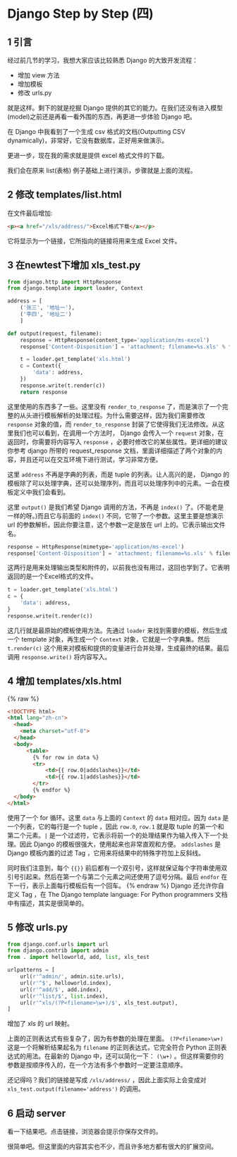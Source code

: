 # Django Step by Step (四)

## 1   引言

经过前几节的学习，我想大家应该比较熟悉 Django 的大致开发流程：

* 增加 view 方法 
* 增加模板 
* 修改 urls.py 

就是这样。剩下的就是挖掘 Django 提供的其它的能力。在我们还没有进入模型(model)之前还是再看一看外围的东西，再更进一步体验 Django 吧。

在 Django 中我看到了一个生成 csv 格式的文档(Outputting CSV dynamically)，非常好，它没有数据库，正好用来做演示。

更进一步，现在我的需求就是提供 excel 格式文件的下载。

我们会在原来 list(表格) 例子基础上进行演示，步骤就是上面的流程。

## 2   修改 templates/list.html

在文件最后增加:

```html
<p><a href="/xls/address/">Excel格式下载</a></p>
```

它将显示为一个链接，它所指向的链接将用来生成 Excel 文件。

## 3   在newtest下增加 xls_test.py

```python
from django.http import HttpResponse
from django.template import loader, Context

address = [
    ('张三', '地址一'),
    ('李四', '地址二')
    ]

def output(request, filename):
    response = HttpResponse(content_type='application/ms-excel')
    response['Content-Disposition'] = 'attachment; filename=%s.xls' % filename

    t = loader.get_template('xls.html')
    c = Context({
        'data': address,
    })
    response.write(t.render(c))
    return response
```

这里使用的东西多了一些。这里没有 `render_to_response` 了，而是演示了一个完整的从头进行模板解析的处理过程。为什么需要这样，因为我们需要修改 `response` 对象的值，而 `render_to_response` 封装了它使得我们无法修改。从这里我们也可以看到，在调用一个方法时， Django 会传入一个 `request` 对象，在返回时，你需要将内容写入 `response` ，必要时修改它的某些属性。更详细的建议你参考 django 所带的 request_response 文档，里面详细描述了两个对象的内容，并且还可以在交互环境下进行测试，学习非常方便。

这里 `address` 不再是字典的列表，而是 tuple 的列表。让人高兴的是， Django 的模板除了可以处理字典，还可以处理序列，而且可以处理序列中的元素。一会在模板定义中我们会看到。

这里 `output()` 是我们希望 Django 调用的方法，不再是 `index()` 了。(不能老是一样的呀。)而且它与前面的 `index()` 不同，它带了一个参数。这里主要是想演示 url 的参数解析。因此你要注意，这个参数一定是放在 url 上的。它表示输出文件名。

```python
response = HttpResponse(mimetype='application/ms-excel')
response['Content-Disposition'] = 'attachment; filename=%s.xls' % filename
```

这两行是用来处理输出类型和附件的，以前我也没有用过，这回也学到了。它表明返回的是一个Excel格式的文件。

```python
t = loader.get_template('xls.html')
c = {
    'data': address,
}
response.write(t.render(c))
```

这几行就是最原始的模板使用方法。先通过 `loader` 来找到需要的模板，然后生成一个 template 对象，再生成一个 `Context` 对象，它就是一个字典集。然后 `t.render(c)` 这个用来对模板和提供的变量进行合并处理，生成最终的结果。最后调用 `response.write()` 将内容写入。

## 4   增加 templates/xls.html
{% raw %}
```html
<!DOCTYPE html>
<html lang="zh-cn">
  <head>
    <meta charset="utf-8">
  </head>
  <body>
      <table>
        {% for row in data %}
        <tr>
            <td>{{ row.0|addslashes}}</td>
            <td>{{ row.1|addslashes}}</td>
        </tr>
        {% endfor %}
  </body>
</html>
```

使用了一个 for 循环。这里 `data` 与上面的 `Context` 的 `data` 相对应。因为 `data` 是一个列表，它的每行是一个 tuple ，因此 `row.0`, `row.1` 就是取 tuple 的第一个和第二个元素。`|` 是一个过滤符，它表示将前一个的处理结果作为输入传入下一个处理。因此 Django 的模板很强大，使用起来也非常直观和方便。 `addslashes` 是 Django 模板内置的过滤 Tag ，它用来将结果中的特殊字符加上反斜线。

同时我们注意到，每个 `{{}}` 前后都有一个双引号，这样就保证每个字符串使用双引号引起来。然后在第一个与第二个元素之间还使用了逗号分隔。最后 `endfor` 在下一行，表示上面每行模板后有一个回车。
{% endraw %}
Django 还允许你自定义 Tag ，在 The Django template language: For Python programmers 文档中有描述，其实是很简单的。

## 5   修改 urls.py

```python
from django.conf.urls import url
from django.contrib import admin
from . import helloworld, add, list, xls_test

urlpatterns = [
    url(r'^admin/', admin.site.urls),
    url(r'^$', helloworld.index),
    url(r'^add/$', add.index),
    url(r'^list/$', list.index),
    url(r'^xls/(?P<filename>\w+)/$', xls_test.output),
]
```

增加了 xls 的 url 映射。

上面的正则表达式有些复杂了，因为有参数的处理在里面。 `(?P<filename>\w+)` 这是一个将解析结果起名为 `filename` 的正则表达式，它完全符合 Python 正则表达式的用法。在最新的 Django 中，还可以简化一下： `(\w+)` 。但这样需要你的参数是按顺序传入的，在一个方法有多个参数时一定要注意顺序。

还记得吗？我们的链接是写成 `/xls/address/` ，因此上面实际上会变成对 `xls_test.output(filename='address')` 的调用。

## 6   启动 server

看一下结果吧。点击链接，浏览器会提示你保存文件的。

很简单吧。但这里面的内容其实也不少，而且许多地方都有很大的扩展空间。
